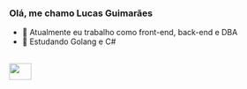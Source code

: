 ### Olá, me chamo Lucas Guimarães 

- 🔭 Atualmente eu trabalho como front-end, back-end e DBA
- 🌱 Estudando Golang e C#

<div style="display: inline_block"><br>
<img align="center" height="30" width="40" src="https://cdn.jsdelivr.net/gh/devicons/devicon@latest/icons/adonisjs/adonisjs-original.svg" />
</div>
          
